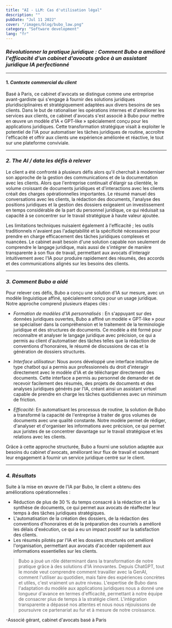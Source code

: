 ```yaml
---
title: "AI - LLM: Cas d'utilisation légal"
description: ""
pubDate: "Jul 11 2022"
cover: "/images/blog/bubo_law.png"
category: "Software development"
lang: "fr"
---
```


### *Révolutionner la pratique juridique : Comment Bubo a amélioré l'efficacité d'un cabinet d'avocats grâce à un assistant juridique IA perfectionné*

---

#### 1. *Contexte commercial du client*

Basé à Paris, ce cabinet d'avocats se distingue comme une entreprise avant-gardiste qui s'engage à fournir des solutions juridiques pluridisciplinaires et stratégiquement adaptées aux divers besoins de ses clients. Dans le but de rationaliser les opérations internes et d'améliorer les services aux clients, ce cabinet d'avocats s'est associé à Bubo pour mettre en œuvre un modèle d'IA « GPT-like » spécialement conçu pour les applications juridiques. Cette transformation stratégique visait à exploiter le potentiel de l'IA pour automatiser les tâches juridiques de routine, accroître l'efficacité et offrir aux clients une expérience améliorée et réactive, le tout sur une plateforme conviviale.

---

### *2. The AI / data les défis à relever*

Le client a été confronté à plusieurs défis alors qu'il cherchait à moderniser son approche de la gestion des communications et de la documentation avec les clients. Alors que l'entreprise continuait d'élargir sa clientèle, le volume croissant de documents juridiques et d'interactions avec les clients créait des charges opérationnelles importantes. Le résumé manuel des conversations avec les clients, la rédaction des documents, l'analyse des positions juridiques et la gestion des dossiers exigeaient un investissement en temps considérable de la part du personnel juridique, ce qui réduisait sa capacité à se concentrer sur le travail stratégique à haute valeur ajoutée.

Les limitations techniques nuisaient également à l'efficacité ; les outils traditionnels n'avaient pas l'adaptabilité et la spécificité nécessaires pour prendre en charge efficacement des tâches juridiques complexes et nuancées. Le cabinet avait besoin d'une solution capable non seulement de comprendre le langage juridique, mais aussi de s'intégrer de manière transparente à son flux de travail, permettant aux avocats d'interagir intuitivement avec l'IA pour produire rapidement des résumés, des accords et des communications alignés sur les besoins des clients.

---

### *3. Comment Bubo a aidé*

Pour relever ces défis, Bubo a conçu une solution d'IA sur mesure, avec un modèle linguistique affiné, spécialement conçu pour un usage juridique. Notre approche comprend plusieurs
étapes clés :

- *Formation de modèles d'IA personnalisés* : En s'appuyant sur des données juridiques ouvertes, Bubo a affiné un modèle « GPT-like » pour se spécialiser dans la compréhension et le traitement de la terminologie juridique et des structures de documents. Ce modèle a été formé pour reconnaître et analyser le langage juridique avec précision, ce qui a permis au client d'automatiser des tâches telles que la rédaction de conventions d'honoraires, le résumé de discussions de cas et la génération de dossiers structurés.

- *Interface utilisateur*: Nous avons développé une interface intuitive de type chatbot qui a permis aux professionnels du droit d'interagir directement avec le modèle d'IA et de télécharger directement des documents. Cette interface a permis au personnel de demander et de recevoir facilement des résumés, des projets de documents et des analyses juridiques générés par l'IA, créant ainsi un assistant virtuel capable de prendre en charge les tâches quotidiennes avec un minimum de friction.

- *Efficacité*: En automatisant les processus de routine, la solution de Bubo a transformé la capacité de l'entreprise à traiter de gros volumes de documents avec une qualité constante. Notre modèle permet de rédiger, d'analyser et d'organiser les informations avec précision, ce qui permet aux juristes de se concentrer davantage sur le travail stratégique et les relations avec les clients.

Grâce à cette approche structurée, Bubo a fourni une solution adaptée aux besoins du cabinet d'avocats, améliorant leur flux de travail et soutenant leur engagement à fournir un service juridique centré sur le client.

---

### *4. Résultats*

Suite à la mise en œuvre de l'IA par Bubo, le client a obtenu des améliorations opérationnelles :

- Réduction de plus de 30 % du temps consacré à la rédaction et à la synthèse de documents, ce qui permet aux avocats de réaffecter leur temps à des tâches juridiques stratégiques.
- L'automatisation de la création des dossiers, de la rédaction des conventions d'honoraires et de la préparation des courriels a amélioré les délais d'exécution, ce qui a eu un impact positif sur la satisfaction des clients.
- Les résumés pilotés par l'IA et les dossiers structurés ont amélioré l'organisation, permettant aux avocats d'accéder rapidement aux informations essentielles sur les clients.

> Bubo a joué un rôle déterminant dans la transformation de notre pratique grâce à des solutions d'IA innovantes. Depuis ChatGPT, tout le monde veut comprendre comment travailler avec la GenAI, comment l'utiliser au quotidien, mais faire des expériences concrètes et utiles, c'est vraiment un autre niveau. L'expertise de Bubo dans l'adaptation du modèle aux applications juridiques nous a donné une longueur d'avance en termes d'efficacité, permettant à notre équipe de consacrer plus de temps à la stratégie client. L'intégration transparente a dépassé nos attentes et nous nous réjouissons de poursuivre ce partenariat au fur et à mesure de notre croissance.

-Associé gérant, cabinet d'avocats basé à Paris
